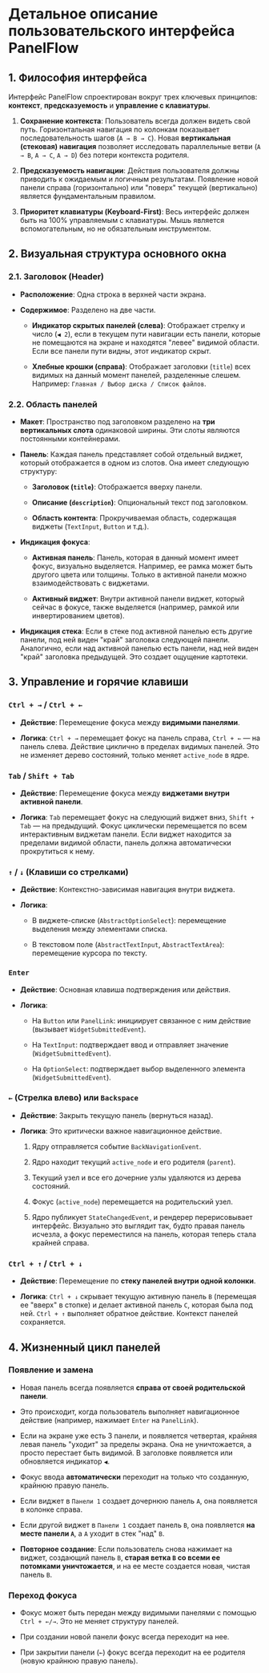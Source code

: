 # Детальное описание пользовательского интерфейса PanelFlow

## 1. Философия интерфейса

Интерфейс PanelFlow спроектирован вокруг трех ключевых принципов: **контекст**, **предсказуемость** и **управление с клавиатуры**.

1. **Сохранение контекста**: Пользователь всегда должен видеть свой путь. Горизонтальная навигация по колонкам показывает последовательность шагов (`A → B → C`). Новая **вертикальная (стековая) навигация** позволяет исследовать параллельные ветви (`A → B`, `A → C`, `A → D`) без потери контекста родителя.
    
2. **Предсказуемость навигации**: Действия пользователя должны приводить к ожидаемым и логичным результатам. Появление новой панели справа (горизонтально) или "поверх" текущей (вертикально) является фундаментальным правилом.
    
3. **Приоритет клавиатуры (Keyboard-First)**: Весь интерфейс должен быть на 100% управляемым с клавиатуры. Мышь является вспомогательным, но не обязательным инструментом.
    

## 2. Визуальная структура основного окна

### 2.1. Заголовок (Header)

- **Расположение**: Одна строка в верхней части экрана.
    
- **Содержимое**: Разделено на две части.
    
    - **Индикатор скрытых панелей (слева)**: Отображает стрелку и число (`◀ 2`), если в текущем пути навигации есть панели, которые не помещаются на экране и находятся "левее" видимой области. Если все панели пути видны, этот индикатор скрыт.
        
    - **Хлебные крошки (справа)**: Отображает заголовки (`title`) всех видимых на данный момент панелей, разделенные слешем. Например: `Главная / Выбор диска / Список файлов`.
        

### 2.2. Область панелей

- **Макет**: Пространство под заголовком разделено на **три вертикальных слота** одинаковой ширины. Эти слоты являются постоянными контейнерами.
    
- **Панель**: Каждая панель представляет собой отдельный виджет, который отображается в одном из слотов. Она имеет следующую структуру:
    
    - **Заголовок (`title`)**: Отображается вверху панели.
        
    - **Описание (`description`)**: Опциональный текст под заголовком.
        
    - **Область контента**: Прокручиваемая область, содержащая виджеты (`TextInput`, `Button` и т.д.).
        
- **Индикация фокуса**:
    
    - **Активная панель**: Панель, которая в данный момент имеет фокус, визуально выделяется. Например, ее рамка может быть другого цвета или толщины. Только в активной панели можно взаимодействовать с виджетами.
        
    - **Активный виджет**: Внутри активной панели виджет, который сейчас в фокусе, также выделяется (например, рамкой или инвертированием цветов).
        
- **Индикация стека**: Если в стеке под активной панелью есть другие панели, под ней виден "край" заголовка следующей панели. Аналогично, если над активной панелью есть панели, над ней виден "край" заголовка предыдущей. Это создает ощущение картотеки.
    

## 3. Управление и горячие клавиши

### `Ctrl + →` / `Ctrl + ←`

- **Действие**: Перемещение фокуса между **видимыми панелями**.
    
- **Логика**: `Ctrl + →` перемещает фокус на панель справа, `Ctrl + ←` — на панель слева. Действие циклично в пределах видимых панелей. Это не изменяет дерево состояний, только меняет `active_node` в ядре.
    

### `Tab` / `Shift + Tab`

- **Действие**: Перемещение фокуса между **виджетами внутри активной панели**.
    
- **Логика**: `Tab` перемещает фокус на следующий виджет вниз, `Shift + Tab` — на предыдущий. Фокус циклически перемещается по всем интерактивным виджетам панели. Если виджет находится за пределами видимой области, панель должна автоматически прокрутиться к нему.
    

### `↑` / `↓` (Клавиши со стрелками)

- **Действие**: Контекстно-зависимая навигация внутри виджета.
    
- **Логика**:
    
    - В виджете-списке (`AbstractOptionSelect`): перемещение выделения между элементами списка.
        
    - В текстовом поле (`AbstractTextInput`, `AbstractTextArea`): перемещение курсора по тексту.
        

### `Enter`

- **Действие**: Основная клавиша подтверждения или действия.
    
- **Логика**:
    
    - На `Button` или `PanelLink`: инициирует связанное с ним действие (вызывает `WidgetSubmittedEvent`).
        
    - На `TextInput`: подтверждает ввод и отправляет значение (`WidgetSubmittedEvent`).
        
    - На `OptionSelect`: подтверждает выбор выделенного элемента (`WidgetSubmittedEvent`).
        

### `←` (Стрелка влево) или `Backspace`

- **Действие**: Закрыть текущую панель (вернуться назад).
    
- **Логика**: Это критически важное навигационное действие.
    
    1. Ядру отправляется событие `BackNavigationEvent`.
        
    2. Ядро находит текущий `active_node` и его родителя (`parent`).
        
    3. Текущий узел и все его дочерние узлы удаляются из дерева состояний.
        
    4. Фокус (`active_node`) перемещается на родительский узел.
        
    5. Ядро публикует `StateChangedEvent`, и рендерер перерисовывает интерфейс. Визуально это выглядит так, будто правая панель исчезла, а фокус переместился на панель, которая теперь стала крайней справа.
        

### `Ctrl + ↑` / `Ctrl + ↓`

- **Действие**: Перемещение по **стеку панелей внутри одной колонки**.
    
- **Логика**: `Ctrl + ↓` скрывает текущую активную панель `B` (перемещая ее "вверх" в стопке) и делает активной панель `C`, которая была под ней. `Ctrl + ↑` выполняет обратное действие. Контекст панелей сохраняется.
    

## 4. Жизненный цикл панелей

### Появление и замена

- Новая панель всегда появляется **справа от своей родительской панели**.
    
- Это происходит, когда пользователь выполняет навигационное действие (например, нажимает `Enter` на `PanelLink`).
    
- Если на экране уже есть 3 панели, и появляется четвертая, крайняя левая панель "уходит" за пределы экрана. Она не уничтожается, а просто перестает быть видимой. В заголовке появляется или обновляется индикатор `◀`.
    
- Фокус ввода **автоматически** переходит на только что созданную, крайнюю правую панель.
    
- Если виджет в `Панели 1` создает дочернюю панель `A`, она появляется в колонке справа.
    
- Если другой виджет в `Панели 1` создает панель `B`, она появляется **на месте панели `A`**, а `A` уходит в стек "над" `B`.
    
- **Повторное создание**: Если пользователь снова нажимает на виджет, создающий панель `B`, **старая ветка `B` со всеми ее потомками уничтожается**, и на ее месте создается новая, чистая панель `B`.
    

### Переход фокуса

- Фокус может быть передан между видимыми панелями с помощью `Ctrl + ←/→`. Это не меняет структуру панелей.
    
- При создании новой панели фокус всегда переходит на нее.
    
- При закрытии панели (`←`) фокус всегда переходит на ее родителя (новую крайнюю правую панель).
